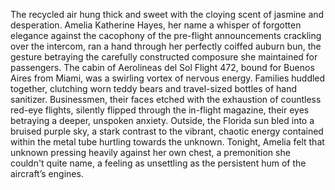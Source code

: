 The recycled air hung thick and sweet with the cloying scent of jasmine and desperation.  Amelia Katherine Hayes, her name a whisper of forgotten elegance against the cacophony of the pre-flight announcements crackling over the intercom, ran a hand through her perfectly coiffed auburn bun, the gesture betraying the carefully constructed composure she maintained for passengers.  The cabin of Aerolineas del Sol Flight 472, bound for Buenos Aires from Miami, was a swirling vortex of nervous energy.  Families huddled together, clutching worn teddy bears and travel-sized bottles of hand sanitizer.  Businessmen, their faces etched with the exhaustion of countless red-eye flights, silently flipped through the in-flight magazine, their eyes betraying a deeper, unspoken anxiety.  Outside, the Florida sun bled into a bruised purple sky, a stark contrast to the vibrant, chaotic energy contained within the metal tube hurtling towards the unknown.  Tonight, Amelia felt that unknown pressing heavily against her own chest, a premonition she couldn't quite name, a feeling as unsettling as the persistent hum of the aircraft’s engines.

